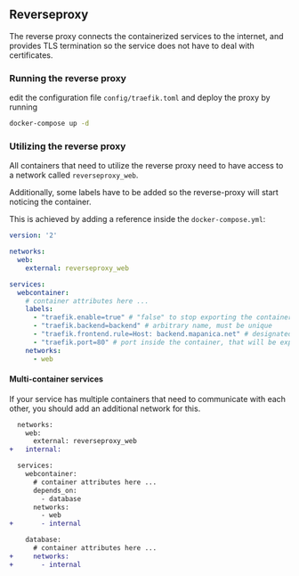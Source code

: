 ## Reverseproxy
The reverse proxy connects the containerized services to the internet, and
provides TLS termination so the service does not have to deal with
certificates.

### Running the reverse proxy
edit the configuration file `config/traefik.toml` and deploy the proxy
by running

```bash
docker-compose up -d
```

### Utilizing the reverse proxy
All containers that need to utilize the reverse proxy need to have access
to a network called `reverseproxy_web`.

Additionally, some labels have to be added so the reverse-proxy will start
noticing the container.

This is achieved by adding a reference inside the `docker-compose.yml`:

```yaml
version: '2'

networks:
  web:
    external: reverseproxy_web

services:
  webcontainer:
    # container attributes here ...
    labels:
      - "traefik.enable=true" # "false" to stop exporting the container
      - "traefik.backend=backend" # arbitrary name, must be unique
      - "traefik.frontend.rule=Host: backend.mapanica.net" # designated domain
      - "traefik.port=80" # port inside the container, that will be exported
    networks:
      - web
```

#### Multi-container services
If your service has multiple containers that need to communicate with each
other, you should add an additional network for this.

```diff
  networks:
    web:
      external: reverseproxy_web
+   internal:

  services:
    webcontainer:
      # container attributes here ...
      depends_on:
        - database
      networks:
        - web
+       - internal

    database:
      # container attributes here ...
+     networks:
+       - internal
```
